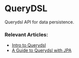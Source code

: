 # QueryDSL
Querydsl API for data persistence.

### Relevant Articles:
- [Intro to Querydsl](http://www.baeldung.com/intro-to-querydsl)
- [A Guide to Querydsl with JPA](http://www.baeldung.com/querydsl-with-jpa-tutorial)
